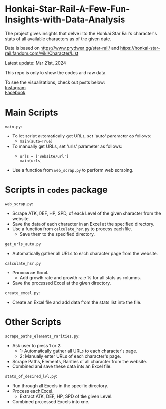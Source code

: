 # Honkai-Star-Rail-A-Few-Fun-Insights-with-Data-Analysis
The project gives insights that delve into the Honkai Star Rail's character's stats of all available characters as of the given date.

Data is based on https://www.prydwen.gg/star-rail/ and https://honkai-star-rail.fandom.com/wiki/Character/List

Latest update: Mar 21st, 2024

This repo is only to show the codes and raw data.

To see the visualizations, check out posts below:  
[Instagram](https://www.instagram.com/p/C4xvn6GLHs-/?utm_source=ig_web_copy_link&igsh=MzRlODBiNWFlZA==)  
[Facebook](https://www.facebook.com/permalink.php?story_fbid=pfbid0kSNFkF9jcaGRfF81juiWHaQ4DtUjyPQQEywUdjH63nqbuGQku6zPkkcctUYShCHVl&id=61553626169836)

# Main Scripts

```main.py```:

- To let script automatically get URLs, set 'auto' parameter as follows:
  - ```main(auto=True)```
- To manually get URLs, set 'urls' parameter as follows:
  - ```
    urls = ['website/url']
    main(urls)
    ```
- Use a function from ```web_scrap.py``` to perform web scraping.

# Scripts in ```codes``` package
```web_scrap.py```:
- Scrape ATK, DEF, HP, SPD, of each Level of the given character from the website.
- Save the data of each character in an Excel at the specified directory.
- Use a function from ```calculate_hsr.py``` to process each file.
  - Save them to the specified directory.

```get_urls_auto.py```:

- Automatically gather all URLs to each character page from the website.

```calculate_hsr.py```:

- Process an Excel.
  - Add growth rate and growth rate % for all stats as columns.
- Save the processed Excel at the given directory.

```create_excel.py```:

- Create an Excel file and add data from the stats list into the file.

# Other Scripts
```scrape_paths_elements_rarities.py```:
- Ask user to press 1 or 2:
  - 1: Automatically gather all URLs to each character's page.
  - 2: Manually enter URLs of each character's page.
- Scrape Paths, Elements, Rarities of all character from the website.
- Combined and save these data into an Excel file.

```stats_of_desired_lvl.py```:

- Run through all Excels in the specific directory.
- Process each Excel.
  - Extract ATK, DEF, HP, SPD of the given Level.
- Combined processed Excels into one.      


